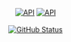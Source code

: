 <p align="center">
  <a href="https://devlibrary.withgoogle.com/authors/seyoungcho2"><img alt="API" src="https://img.shields.io/badge/Google%20DevLibrary-Seyoung%20Cho-orange?style=flat&logo=android"/></a>
  <a href="https://kotlinworld.com"><img alt="API" src="https://img.shields.io/badge/Blog-Dev%20World-blue?style=flat&logo=tistory"/></a>
  <br><br>
  <a href="https://github.com/seyoungcho2"><img alt="GitHub Status" src="https://github-readme-stats.vercel.app/api?username=seyoungcho2&hide=contribs&show_icons=true&include_all_commits=true&count_private=true"/></a>
</p>

<!--
**seyoungcho2/seyoungcho2** is a ✨ _special_ ✨ repository because its `README.md` (this file) appears on your GitHub profile.

Here are some ideas to get you started:

- 🔭 I’m currently working on ...
- 🌱 I’m currently learning ...
- 👯 I’m looking to collaborate on ...
- 🤔 I’m looking for help with ...
- 💬 Ask me about ...
- 📫 How to reach me: ...
- 😄 Pronouns: ...
- ⚡ Fun fact: ...
-->
